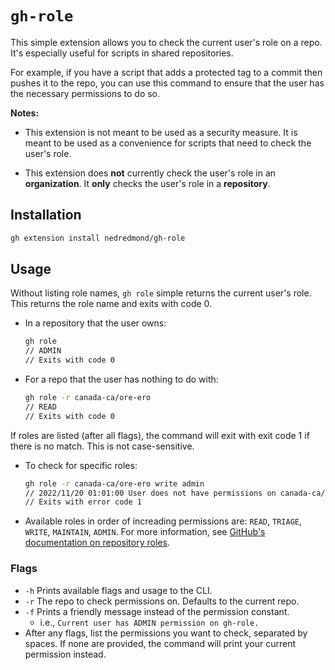 # `gh-role`

This simple extension allows you to check the current user's role on a repo.  It's especially useful for scripts in shared repositories.

For example, if you have a script that adds a protected tag to a commit then pushes it to the repo, you can use this command to ensure that the user has the necessary permissions to do so.

__Notes:__

- This extension is not meant to be used as a security measure.  It is meant to be used as a convenience for scripts that need to check the user's role.

- This extension does __not__ currently check the user's role in an __organization__.  It __only__ checks the user's role in a __repository__.

## Installation

```bash
gh extension install nedredmond/gh-role
```

## Usage

Without listing role names, `gh role` simple returns the current user's role. This returns the role name and exits with code 0.

- In a repository that the user owns:

    ```bash
    gh role
    // ADMIN
    // Exits with code 0
    ```

- For a repo that the user has nothing to do with:

    ```bash
    gh role -r canada-ca/ore-ero
    // READ
    // Exits with code 0
    ```

If roles are listed (after all flags), the command will exit with exit code 1 if there is no match. This is not case-sensitive.

- To check for specific roles:

    ```bash
    gh role -r canada-ca/ore-ero write admin
    // 2022/11/20 01:01:00 User does not have permissions on canada-ca/ore-ero: write, admin; found READ
    // Exits with error code 1
    ```

- Available roles in order of increading permissions are: `READ`, `TRIAGE`, `WRITE`, `MAINTAIN`, `ADMIN`. For more information, see [GitHub's documentation on repository roles](https://docs.github.com/en/organizations/managing-user-access-to-your-organizations-repositories/repository-roles-for-an-organization).

### Flags

- `-h` Prints available flags and usage to the CLI.
- `-r` The repo to check permissions on.  Defaults to the current repo.
- `-f` Prints a friendly message instead of the permission constant.
  - i.e., `Current user has ADMIN permission on gh-role.`
- After any flags, list the permissions you want to check, separated by spaces. If none are provided, the command will print your current permission instead.
